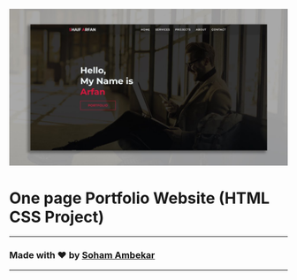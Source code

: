 ![Watch Now](./img/Design.jpg)
# One page Portfolio Website (HTML CSS Project)


---

### Made with ❤️ by [Soham Ambekar](https://www.linkedin.com/in/sohamambekar/)

---

  


